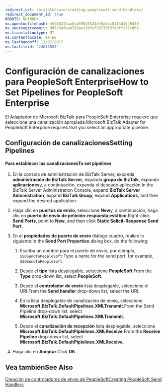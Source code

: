 ```yaml
---
redirect_url: /biztalk/core/creating-peoplesoft-send-handlers/
redirect_document_id: true
ROBOTS: NOINDEX
ms.openlocfilehash: e5f68232aa0cb59835523df0afac01f3d1949489
ms.sourcegitcommit: dd7c54feab783ae2f8fe75873363fe9ffc77cd66
ms.translationtype: MT
ms.contentlocale: es-ES
ms.lasthandoff: 11/07/2017
ms.locfileid: "24013883"
---
```

# <a name="how-to-set-pipelines-for-peoplesoft-enterprise"></a><span data-ttu-id="f5ecd-101">Configuración de canalizaciones para PeopleSoft Enterprise</span><span class="sxs-lookup"><span data-stu-id="f5ecd-101">How to Set Pipelines for PeopleSoft Enterprise</span></span>
<span data-ttu-id="f5ecd-102">El Adaptador de Microsoft BizTalk para PeopleSoft Enterprise requiere que seleccione una canalización apropiada.</span><span class="sxs-lookup"><span data-stu-id="f5ecd-102">Microsoft BizTalk Adapter for PeopleSoft Enterprise requires that you select an appropriate pipeline.</span></span>  
  
## <a name="setting-pipelines"></a><span data-ttu-id="f5ecd-103">Configuración de canalizaciones</span><span class="sxs-lookup"><span data-stu-id="f5ecd-103">Setting Pipelines</span></span>  
  
#### <a name="to-set-pipelines"></a><span data-ttu-id="f5ecd-104">Para establecer las canalizaciones</span><span class="sxs-lookup"><span data-stu-id="f5ecd-104">To set pipelines</span></span>  
  
1.  <span data-ttu-id="f5ecd-105">En la consola de administración de BizTalk Server, expanda **administración de BizTalk Server**, expanda **grupo de BizTalk**, expanda **aplicaciones**y, a continuación, expanda el deseado aplicación.</span><span class="sxs-lookup"><span data-stu-id="f5ecd-105">In the BizTalk Server Administration Console, expand **BizTalk Server Administration**, expand **BizTalk Group**, expand **Applications**, and then expand the desired application.</span></span>  
  
2.  <span data-ttu-id="f5ecd-106">Haga clic en **puertos de envío**, seleccione **New**y, a continuación, haga clic en **puerto de envío de petición-respuesta estático**.</span><span class="sxs-lookup"><span data-stu-id="f5ecd-106">Right-click **Send Ports**, point to **New**, and then click **Static Solicit-Response Send Port**.</span></span>  
  
3.  <span data-ttu-id="f5ecd-107">En el **propiedades de puerto de envío** diálogo cuadro, realice lo siguiente:</span><span class="sxs-lookup"><span data-stu-id="f5ecd-107">In the **Send Port Properties** dialog box, do the following:</span></span>  
  
    1.  <span data-ttu-id="f5ecd-108">Escriba un nombre para el puerto de envío, por ejemplo, `SSOSendToPeopleSoft`.</span><span class="sxs-lookup"><span data-stu-id="f5ecd-108">Type a name for the send port, for example, `SSOSendToPeopleSoft`.</span></span>  
  
    2.  <span data-ttu-id="f5ecd-109">Desde el **tipo** lista desplegable, seleccione **PeopleSoft**.</span><span class="sxs-lookup"><span data-stu-id="f5ecd-109">From the **Type** drop-down list, select **PeopleSoft**.</span></span>  
  
    3.  <span data-ttu-id="f5ecd-110">Desde el **controlador de envío** lista desplegable, seleccione el URI.</span><span class="sxs-lookup"><span data-stu-id="f5ecd-110">From the **Send handler** drop-down list, select the URI.</span></span>  
  
    4.  <span data-ttu-id="f5ecd-111">En la lista desplegable de canalización de envío, seleccione **Microsoft.BizTalk.DefaultPipelines.XMLTransmit**.</span><span class="sxs-lookup"><span data-stu-id="f5ecd-111">From the Send Pipeline drop-down list, select **Microsoft.BizTalk.DefaultPipelines.XMLTransmit**.</span></span>  
  
    5.  <span data-ttu-id="f5ecd-112">Desde el **canalización de recepción** lista desplegable, seleccione **Microsoft.BizTalk.DefaultPiplelines.XMLReceive**.</span><span class="sxs-lookup"><span data-stu-id="f5ecd-112">From the **Receive Pipeline** drop-down list, select **Microsoft.BizTalk.DefaultPiplelines.XMLReceive**.</span></span>  
  
4.  <span data-ttu-id="f5ecd-113">Haga clic en **Aceptar**.</span><span class="sxs-lookup"><span data-stu-id="f5ecd-113">Click **OK**.</span></span>  
  
## <a name="see-also"></a><span data-ttu-id="f5ecd-114">Vea también</span><span class="sxs-lookup"><span data-stu-id="f5ecd-114">See Also</span></span>  
 [<span data-ttu-id="f5ecd-115">Creación de controladores de envío de PeopleSoft</span><span class="sxs-lookup"><span data-stu-id="f5ecd-115">Creating PeopleSoft Send Handlers</span></span>](../core/creating-peoplesoft-send-handlers.md)